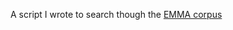 A script I wrote to search though the [EMMA corpus](https://www.uantwerpen.be/en/projects/mind-bending-grammars/emma-corpus/)

